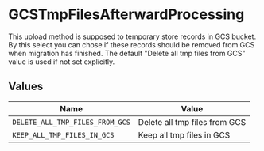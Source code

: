 # GCSTmpFilesAfterwardProcessing

This upload method is supposed to temporary store records in GCS bucket. By this select you can chose if these records should be removed from GCS when migration has finished. The default "Delete all tmp files from GCS" value is used if not set explicitly.


## Values

| Name                            | Value                           |
| ------------------------------- | ------------------------------- |
| `DELETE_ALL_TMP_FILES_FROM_GCS` | Delete all tmp files from GCS   |
| `KEEP_ALL_TMP_FILES_IN_GCS`     | Keep all tmp files in GCS       |